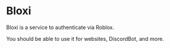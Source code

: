 # Bloxi
Bloxi is a service to authenticate via Roblox.

You should be able to use it for websites, DiscordBot, and more.